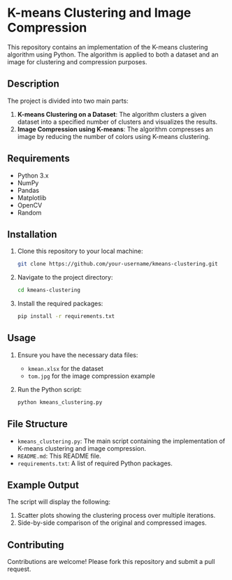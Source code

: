 # K-means Clustering and Image Compression

This repository contains an implementation of the K-means clustering algorithm using Python. The algorithm is applied to both a dataset and an image for clustering and compression purposes.

## Description

The project is divided into two main parts:
1. **K-means Clustering on a Dataset**: The algorithm clusters a given dataset into a specified number of clusters and visualizes the results.
2. **Image Compression using K-means**: The algorithm compresses an image by reducing the number of colors using K-means clustering.

## Requirements

- Python 3.x
- NumPy
- Pandas
- Matplotlib
- OpenCV
- Random

## Installation

1. Clone this repository to your local machine:
    ```bash
    git clone https://github.com/your-username/kmeans-clustering.git
    ```
2. Navigate to the project directory:
    ```bash
    cd kmeans-clustering
    ```
3. Install the required packages:
    ```bash
    pip install -r requirements.txt
    ```

## Usage

1. Ensure you have the necessary data files:
   - `kmean.xlsx` for the dataset
   - `tom.jpg` for the image compression example

2. Run the Python script:
    ```bash
    python kmeans_clustering.py
    ```

## File Structure

- `kmeans_clustering.py`: The main script containing the implementation of K-means clustering and image compression.
- `README.md`: This README file.
- `requirements.txt`: A list of required Python packages.

## Example Output

The script will display the following:
1. Scatter plots showing the clustering process over multiple iterations.
2. Side-by-side comparison of the original and compressed images.

## Contributing

Contributions are welcome! Please fork this repository and submit a pull request.

